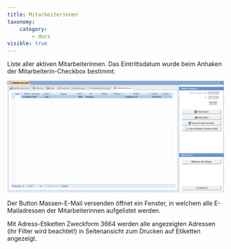 ```yaml
---
title: Mitarbeiterinnen
taxonomy:
    category:
        - docs
visible: true
---
```


Liste aller aktiven Mitarbeiterinnen. Das Eintrittsdatum wurde beim Anhaken der Mitarbeiterin-Checkbox bestimmt.

![mitarbeiterInnen](../../images/statistik-mitarbeiterinnen.png)

Der Button <span class="btn-lupo">Massen-E-Mail versenden</span> öffnet ein Fenster, in welchem alle E-Mailadressen der Mitarbeiterinnen aufgelistet werden.

Mit <span class="btn-lupo">Adress-Etiketten Zweckform 3664</span> werden alle angezeigten Adressen (ihr Filter wird beachtet!) in Seitenansicht zum Drucken auf Etiketten angezeigt.

